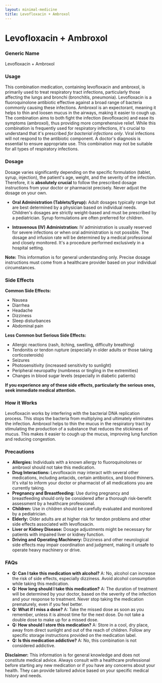 ```yaml
---
layout: minimal-medicine
title: Levofloxacin + Ambroxol
---
```


# Levofloxacin + Ambroxol
### Generic Name
Levofloxacin + Ambroxol


### Usage

This combination medication, containing levofloxacin and ambroxol, is primarily used to treat respiratory tract infections, particularly those affecting the lungs and bronchi (bronchitis, pneumonia).  Levofloxacin is a fluoroquinolone antibiotic effective against a broad range of bacteria commonly causing these infections. Ambroxol is an expectorant, meaning it helps to thin and loosen mucus in the airways, making it easier to cough up.  The combination aims to both fight the infection (levofloxacin) and ease its symptoms (ambroxol), thus providing more comprehensive relief.  While this combination is frequently used for respiratory infections, it's crucial to understand that it's prescribed *for bacterial infections only*.  Viral infections will not respond to the antibiotic component.  A doctor's diagnosis is essential to ensure appropriate use.  This combination may not be suitable for all types of respiratory infections.

### Dosage

Dosage varies significantly depending on the specific formulation (tablet, syrup, injection), the patient's age, weight, and the severity of the infection.  Therefore, it is **absolutely crucial** to follow the prescribed dosage instructions from your doctor or pharmacist precisely.  Never adjust the dosage on your own.  

* **Oral Administration (Tablets/Syrup):**  Adult dosages typically range but are best determined by a physician based on individual needs. Children's dosages are strictly weight-based and must be prescribed by a pediatrician. Syrup formulations are often preferred for children.

* **Intravenous (IV) Administration:**  IV administration is usually reserved for severe infections or when oral administration is not possible.  The dosage and infusion rate will be determined by a medical professional and closely monitored.  It's a procedure performed exclusively in a hospital setting.

**Note:** This information is for general understanding only.  Precise dosage instructions must come from a healthcare provider based on your individual circumstances.

### Side Effects

**Common Side Effects:**

* Nausea
* Diarrhea
* Headache
* Dizziness
* Sleep disturbances
* Abdominal pain

**Less Common but Serious Side Effects:**

* Allergic reactions (rash, itching, swelling, difficulty breathing)
* Tendonitis or tendon rupture (especially in older adults or those taking corticosteroids)
* Seizures
* Photosensitivity (increased sensitivity to sunlight)
*  Peripheral neuropathy (numbness or tingling in the extremities)
*  Changes in blood sugar levels (especially in diabetic patients)

**If you experience any of these side effects, particularly the serious ones, seek immediate medical attention.**

### How it Works

Levofloxacin works by interfering with the bacterial DNA replication process.  This stops the bacteria from multiplying and ultimately eliminates the infection. Ambroxol helps to thin the mucus in the respiratory tract by stimulating the production of a substance that reduces the stickiness of mucus. This makes it easier to cough up the mucus, improving lung function and reducing congestion.

### Precautions

* **Allergies:**  Individuals with a known allergy to fluoroquinolones or ambroxol should not take this medication.
* **Drug Interactions:** Levofloxacin may interact with several other medications, including antacids, certain antibiotics, and blood thinners. It's vital to inform your doctor or pharmacist of all medications you are currently taking.
* **Pregnancy and Breastfeeding:**  Use during pregnancy and breastfeeding should only be considered after a thorough risk-benefit assessment by a healthcare professional.
* **Children:** Use in children should be carefully evaluated and monitored by a pediatrician.
* **Elderly:** Older adults are at higher risk for tendon problems and other side effects associated with levofloxacin.
* **Liver or Kidney Disease:**  Dosage adjustments might be necessary for patients with impaired liver or kidney function.
* **Driving and Operating Machinery:**  Dizziness and other neurological side effects may impair coordination and judgment, making it unsafe to operate heavy machinery or drive.


### FAQs

* **Q: Can I take this medication with alcohol?** A:  No, alcohol can increase the risk of side effects, especially dizziness.  Avoid alcohol consumption while taking this medication.
* **Q: How long should I take this medication?** A:  The duration of treatment will be determined by your doctor, based on the severity of the infection and your response to treatment.  Never stop taking the medication prematurely, even if you feel better.
* **Q: What if I miss a dose?** A:  Take the missed dose as soon as you remember, unless it is almost time for the next dose.  Do not take a double dose to make up for a missed dose.
* **Q: How should I store this medication?** A:  Store in a cool, dry place, away from direct sunlight and out of the reach of children.  Follow any specific storage instructions provided on the medication label.
* **Q:  Is this medication addictive?** A:  No, this combination is not considered addictive.



**Disclaimer:** This information is for general knowledge and does not constitute medical advice. Always consult with a healthcare professional before starting any new medication or if you have any concerns about your health.  They can provide tailored advice based on your specific medical history and needs.
